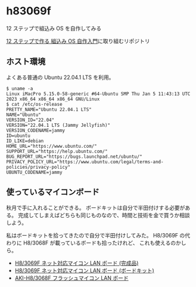 # h83069f

12 ステップで組込み OS を自作してみる

[12 ステップで作る 組込み OS 自作入門][makeos]に取り組むリポジトリ

## ホスト環境

よくある普通の Ubuntu 22.04.1 LTS を利用。

```console
$ uname -a
Linux iMacPro 5.15.0-58-generic #64-Ubuntu SMP Thu Jan 5 11:43:13 UTC 2023 x86_64 x86_64 x86_64 GNU/Linux
$ cat /etc/os-release 
PRETTY_NAME="Ubuntu 22.04.1 LTS"
NAME="Ubuntu"
VERSION_ID="22.04"
VERSION="22.04.1 LTS (Jammy Jellyfish)"
VERSION_CODENAME=jammy
ID=ubuntu
ID_LIKE=debian
HOME_URL="https://www.ubuntu.com/"
SUPPORT_URL="https://help.ubuntu.com/"
BUG_REPORT_URL="https://bugs.launchpad.net/ubuntu/"
PRIVACY_POLICY_URL="https://www.ubuntu.com/legal/terms-and-policies/privacy-policy"
UBUNTU_CODENAME=jammy
```

## 使っているマイコンボード

秋月で手に入れることができる。
ボードキットは自分で半田付けする必要がある。
完成してしまえばどちらも同じものなので、時間と技術を金で買うか相談しよう。

私はボードキットを拾ってきたので自分で半田付けしてみた。
H8/3069F の代わりに H8/3068F が載っているボードも拾ったけれど、
これも使えるのかしら。

- [H8/3069F ネット対応マイコン LAN ボード (完成品)][K-01271]
- [H8/3069F ネット対応マイコン LAN ボード (ボードキット)][K-00209]
- [AKI-H8/3068F フラッシュマイコン LAN ボード][K-11207]

[makeos]:  https://kozos.jp/books/makeos/
[K-01271]: https://akizukidenshi.com/catalog/g/gK-01271/
[K-00209]: https://akizukidenshi.com/catalog/g/gK-00209/
[K-11207]: https://akizukidenshi.com/catalog/g/gK-11207/

